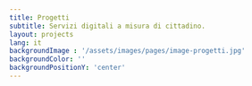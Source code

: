 ```yaml
---
title: Progetti
subtitle: Servizi digitali a misura di cittadino.
layout: projects
lang: it
backgroundImage : '/assets/images/pages/image-progetti.jpg'
backgroundColor: ''
backgroundPositionY: 'center'
---
```

